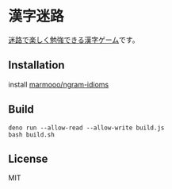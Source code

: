 # 漢字迷路

[迷路で楽しく勉強できる漢字ゲーム](https://marmooo.github.io/kanji-meiro/)です。

## Installation

install [marmooo/ngram-idioms](https://github.com/marmooo/ngram-idioms)

## Build

```
deno run --allow-read --allow-write build.js
bash build.sh
```

## License

MIT
